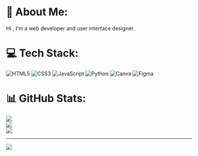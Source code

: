 # 💫 About Me:
Hi , I'm a web developer and user interface designer.




# 💻 Tech Stack:
![HTML5](https://img.shields.io/badge/html5-%23E34F26.svg?style=for-the-badge&logo=html5&logoColor=white) ![CSS3](https://img.shields.io/badge/css3-%231572B6.svg?style=for-the-badge&logo=css3&logoColor=white) ![JavaScript](https://img.shields.io/badge/javascript-%23323330.svg?style=for-the-badge&logo=javascript&logoColor=%23F7DF1E) ![Python](https://img.shields.io/badge/python-3670A0?style=for-the-badge&logo=python&logoColor=ffdd54) ![Canva](https://img.shields.io/badge/Canva-%2300C4CC.svg?style=for-the-badge&logo=Canva&logoColor=white) 	![Figma](https://img.shields.io/badge/figma-%23F24E1E.svg?style=for-the-badge&logo=figma&logoColor=white)
# 📊 GitHub Stats:
![](https://github-readme-stats.vercel.app/api?username=LUISEDOCCOR&theme=dark&hide_border=false&include_all_commits=false&count_private=false)<br/>
![](https://github-readme-streak-stats.herokuapp.com/?user=LUISEDOCCOR&theme=dark&hide_border=false)<br/>
![](https://github-readme-stats.vercel.app/api/top-langs/?username=LUISEDOCCOR&theme=dark&hide_border=false&include_all_commits=false&count_private=false&layout=compact)

---
[![](https://visitcount.itsvg.in/api?id=LUISEDOCCOR&icon=0&color=0)](https://visitcount.itsvg.in)

<!-- Proudly created with GPRM ( https://gprm.itsvg.in ) -->
